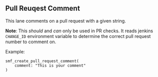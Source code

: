 ## Pull Reuqest Comment
This lane comments on a pull request with a given string. 

**Note**: This *should* and *can* only be used in PR checks. It reads jenkins `CHANGE_ID` environment variable to determine the correct pull request number to comment on.

Example:

```
smf_create_pull_request_comment(
    comment: "This is your comment"
)
```